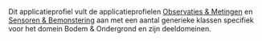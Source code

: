 Dit applicatieprofiel vult de applicatieprofielen [Observaties & Metingen](https://data.vlaanderen.be/doc/applicatieprofiel/observaties-en-metingen/) en [Sensoren & Bemonstering](https://data.vlaanderen.be/doc/applicatieprofiel/sensoren-en-bemonstering/) aan met een aantal generieke klassen specifiek voor het domein Bodem & Ondergrond en zijn deeldomeinen.
